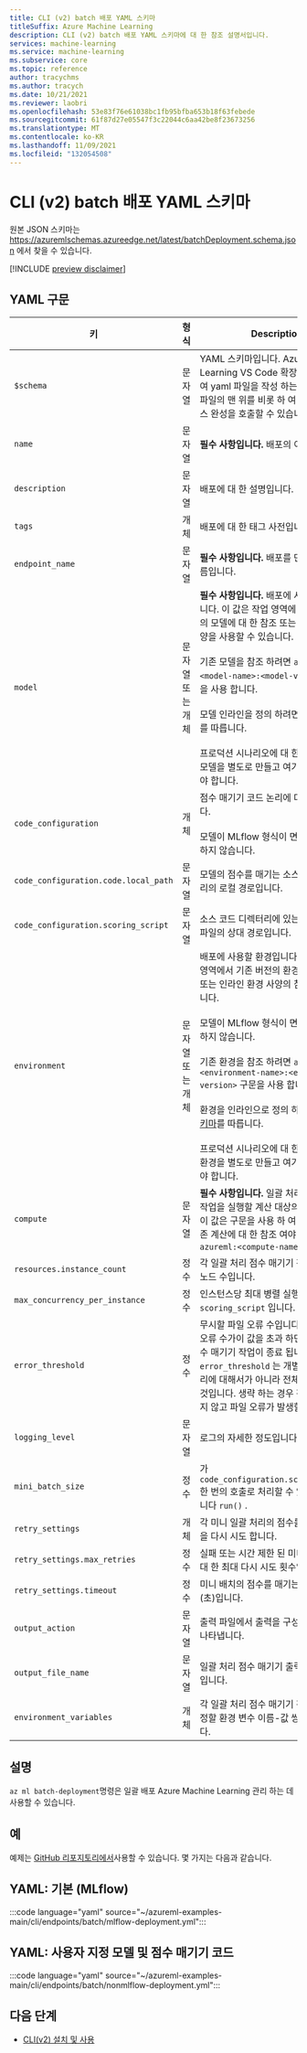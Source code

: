 ```yaml
---
title: CLI (v2) batch 배포 YAML 스키마
titleSuffix: Azure Machine Learning
description: CLI (v2) batch 배포 YAML 스키마에 대 한 참조 설명서입니다.
services: machine-learning
ms.service: machine-learning
ms.subservice: core
ms.topic: reference
author: tracychms
ms.author: tracych
ms.date: 10/21/2021
ms.reviewer: laobri
ms.openlocfilehash: 53e83f76e61038bc1fb95bfba653b18f63febede
ms.sourcegitcommit: 61f87d27e05547f3c22044c6aa42be8f23673256
ms.translationtype: MT
ms.contentlocale: ko-KR
ms.lasthandoff: 11/09/2021
ms.locfileid: "132054508"
---
```

# <a name="cli-v2-batch-deployment-yaml-schema"></a>CLI (v2) batch 배포 YAML 스키마

원본 JSON 스키마는 https://azuremlschemas.azureedge.net/latest/batchDeployment.schema.json 에서 찾을 수 있습니다.

[!INCLUDE [preview disclaimer](../../includes/machine-learning-preview-generic-disclaimer.md)]

## <a name="yaml-syntax"></a>YAML 구문

| 키 | 형식 | Description | 허용되는 값 | 기본값 |
| --- | ---- | ----------- | -------------- | ------------- |
| `$schema` | 문자열 | YAML 스키마입니다. Azure Machine Learning VS Code 확장명을 사용 하 여 yaml 파일을 작성 하는 경우 `$schema` 파일의 맨 위를 비롯 하 여 스키마 및 리소스 완성을 호출할 수 있습니다. | | |
| `name` | 문자열 | **필수 사항입니다.** 배포의 이름입니다. | | |
| `description` | 문자열 | 배포에 대 한 설명입니다. | | |
| `tags` | 개체 | 배포에 대 한 태그 사전입니다. | | |
| `endpoint_name` | 문자열 | **필수 사항입니다.** 배포를 만들 끝점의 이름입니다. | | |
| `model` | 문자열 또는 개체 | **필수 사항입니다.** 배포에 사용할 모델입니다. 이 값은 작업 영역에 있는 기존 버전의 모델에 대 한 참조 또는 인라인 모델 사양을 사용할 수 있습니다. <br><br> 기존 모델을 참조 하려면 `azureml:<model-name>:<model-version>` 구문을 사용 합니다. <br><br> 모델 인라인을 정의 하려면 [모델 스키마](reference-yaml-model.md#yaml-syntax)를 따릅니다. <br><br> 프로덕션 시나리오에 대 한 모범 사례로 모델을 별도로 만들고 여기에서 참조 해야 합니다. | | |
| `code_configuration` | 개체 | 점수 매기기 코드 논리에 대 한 구성입니다. <br><br> 모델이 MLflow 형식이 면이 속성은 필요 하지 않습니다. | | |
| `code_configuration.code.local_path` | 문자열 | 모델의 점수를 매기는 소스 코드 디렉터리의 로컬 경로입니다. | | |
| `code_configuration.scoring_script` | 문자열 | 소스 코드 디렉터리에 있는 점수 매기기 파일의 상대 경로입니다. | | |
| `environment` | 문자열 또는 개체 | 배포에 사용할 환경입니다. 이 값은 작업 영역에서 기존 버전의 환경에 대 한 참조 또는 인라인 환경 사양의 참조일 수 있습니다. <br><br> 모델이 MLflow 형식이 면이 속성은 필요 하지 않습니다. <br><br> 기존 환경을 참조 하려면 `azureml:<environment-name>:<environment-version>` 구문을 사용 합니다. <br><br> 환경을 인라인으로 정의 하려면 [환경 스키마](reference-yaml-environment.md#yaml-syntax)를 따릅니다. <br><br> 프로덕션 시나리오에 대 한 모범 사례로, 환경을 별도로 만들고 여기에서 참조 해야 합니다. | | |
| `compute` | 문자열 | **필수 사항입니다.** 일괄 처리 점수 매기기 작업을 실행할 계산 대상의 이름입니다. 이 값은 구문을 사용 하 여 작업 영역의 기존 계산에 대 한 참조 여야 합니다 `azureml:<compute-name>` . | | |
| `resources.instance_count` | 정수 | 각 일괄 처리 점수 매기기 작업에 사용할 노드 수입니다. | | `1` |
| `max_concurrency_per_instance` | 정수 | 인스턴스당 최대 병렬 실행 수 `scoring_script` 입니다. | | `1` |
| `error_threshold` | 정수 | 무시할 파일 오류 수입니다. 전체 입력의 오류 수가이 값을 초과 하면 일괄 처리 점수 매기기 작업이 종료 됩니다. `error_threshold` 는 개별 미니 일괄 처리에 대해서가 아니라 전체 입력을 위한 것입니다. 생략 하는 경우 작업을 종료 하지 않고 파일 오류가 발생할 수 있습니다.  | | `-1` |
| `logging_level` | 문자열 | 로그의 자세한 정도입니다. | `warning`, `info`, `debug` | `info` |
| `mini_batch_size` | 정수 | 가 `code_configuration.scoring_script` 한 번의 호출로 처리할 수 있는 파일 수입니다 `run()` . | | `10` |
| `retry_settings` | 개체 | 각 미니 일괄 처리의 점수를 매기는 설정을 다시 시도 합니다. | | |
| `retry_settings.max_retries` | 정수 | 실패 또는 시간 제한 된 미니 일괄 처리에 대 한 최대 다시 시도 횟수입니다. | | `3` |
| `retry_settings.timeout` | 정수 | 미니 배치의 점수를 매기는 제한 시간 (초)입니다. | | `30` |
| `output_action` | 문자열 | 출력 파일에서 출력을 구성 하는 방법을 나타냅니다. | `append_row`, `summary_only` | `append_row` |
| `output_file_name` | 문자열 | 일괄 처리 점수 매기기 출력 파일의 이름입니다. | | `predictions.csv` |
| `environment_variables` | 개체 | 각 일괄 처리 점수 매기기 작업에 대해 설정할 환경 변수 이름-값 쌍의 사전입니다. | | |

## <a name="remarks"></a>설명

`az ml batch-deployment`명령은 일괄 배포 Azure Machine Learning 관리 하는 데 사용할 수 있습니다.

## <a name="examples"></a>예

예제는 [GitHub 리포지토리에서](https://github.com/Azure/azureml-examples/tree/main/cli/endpoints/batch)사용할 수 있습니다. 몇 가지는 다음과 같습니다.

## <a name="yaml-basic-mlflow"></a>YAML: 기본 (MLflow)

:::code language="yaml" source="~/azureml-examples-main/cli/endpoints/batch/mlflow-deployment.yml":::

## <a name="yaml-custom-model-and-scoring-code"></a>YAML: 사용자 지정 모델 및 점수 매기기 코드

:::code language="yaml" source="~/azureml-examples-main/cli/endpoints/batch/nonmlflow-deployment.yml":::

## <a name="next-steps"></a>다음 단계

- [CLI(v2) 설치 및 사용](how-to-configure-cli.md)
